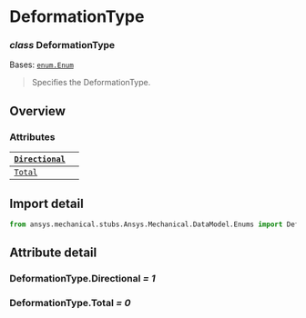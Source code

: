 <a id="deformationtype"></a>

# DeformationType

<a id="DeformationType"></a>

### *class* DeformationType

Bases: [`enum.Enum`](https://docs.python.org/3/library/enum.html#enum.Enum)

> Specifies the DeformationType.

> <!-- !! processed by numpydoc !! -->

<a id="overview"></a>

## Overview

### Attributes

| [`Directional`](#DeformationType.Directional)   |    |
|-------------------------------------------------|----|
| [`Total`](#DeformationType.Total)               |    |

<a id="import-detail"></a>

## Import detail

```python
from ansys.mechanical.stubs.Ansys.Mechanical.DataModel.Enums import DeformationType
```

<a id="attribute-detail"></a>

## Attribute detail

<a id="DeformationType.Directional"></a>

### DeformationType.Directional *= 1*

<a id="DeformationType.Total"></a>

### DeformationType.Total *= 0*
